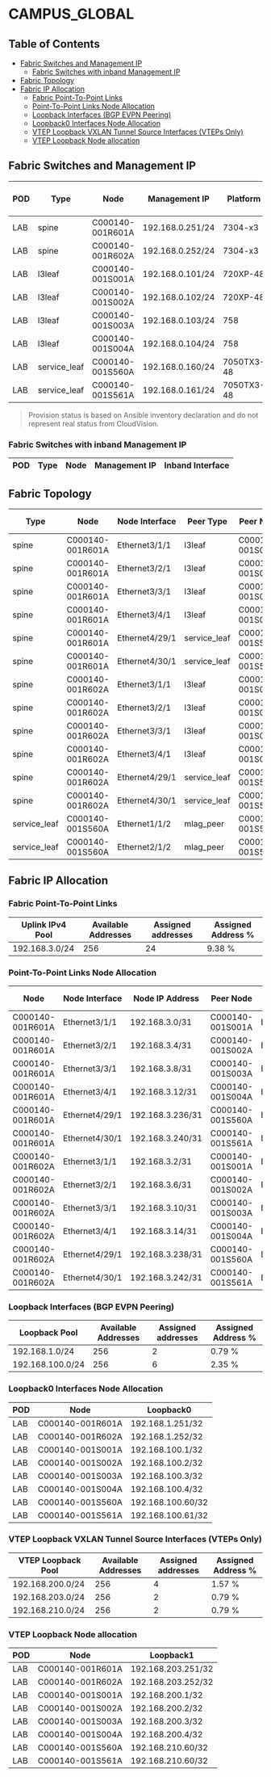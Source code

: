 # CAMPUS_GLOBAL

## Table of Contents

- [Fabric Switches and Management IP](#fabric-switches-and-management-ip)
  - [Fabric Switches with inband Management IP](#fabric-switches-with-inband-management-ip)
- [Fabric Topology](#fabric-topology)
- [Fabric IP Allocation](#fabric-ip-allocation)
  - [Fabric Point-To-Point Links](#fabric-point-to-point-links)
  - [Point-To-Point Links Node Allocation](#point-to-point-links-node-allocation)
  - [Loopback Interfaces (BGP EVPN Peering)](#loopback-interfaces-bgp-evpn-peering)
  - [Loopback0 Interfaces Node Allocation](#loopback0-interfaces-node-allocation)
  - [VTEP Loopback VXLAN Tunnel Source Interfaces (VTEPs Only)](#vtep-loopback-vxlan-tunnel-source-interfaces-vteps-only)
  - [VTEP Loopback Node allocation](#vtep-loopback-node-allocation)

## Fabric Switches and Management IP

| POD | Type | Node | Management IP | Platform | Provisioned in CloudVision | Serial Number |
| --- | ---- | ---- | ------------- | -------- | -------------------------- | ------------- |
| LAB | spine | C000140-001R601A | 192.168.0.251/24 | 7304-x3 | Provisioned | - |
| LAB | spine | C000140-001R602A | 192.168.0.252/24 | 7304-x3 | Provisioned | - |
| LAB | l3leaf | C000140-001S001A | 192.168.0.101/24 | 720XP-48 | Provisioned | - |
| LAB | l3leaf | C000140-001S002A | 192.168.0.102/24 | 720XP-48 | Provisioned | - |
| LAB | l3leaf | C000140-001S003A | 192.168.0.103/24 | 758 | Provisioned | - |
| LAB | l3leaf | C000140-001S004A | 192.168.0.104/24 | 758 | Provisioned | - |
| LAB | service_leaf | C000140-001S560A | 192.168.0.160/24 | 7050TX3-48 | Provisioned | - |
| LAB | service_leaf | C000140-001S561A | 192.168.0.161/24 | 7050TX3-48 | Provisioned | - |

> Provision status is based on Ansible inventory declaration and do not represent real status from CloudVision.

### Fabric Switches with inband Management IP

| POD | Type | Node | Management IP | Inband Interface |
| --- | ---- | ---- | ------------- | ---------------- |

## Fabric Topology

| Type | Node | Node Interface | Peer Type | Peer Node | Peer Interface |
| ---- | ---- | -------------- | --------- | ----------| -------------- |
| spine | C000140-001R601A | Ethernet3/1/1 | l3leaf | C000140-001S001A | Ethernet53/1 |
| spine | C000140-001R601A | Ethernet3/2/1 | l3leaf | C000140-001S002A | Ethernet53/1 |
| spine | C000140-001R601A | Ethernet3/3/1 | l3leaf | C000140-001S003A | Ethernet1/1/1 |
| spine | C000140-001R601A | Ethernet3/4/1 | l3leaf | C000140-001S004A | Ethernet1/1/1 |
| spine | C000140-001R601A | Ethernet4/29/1 | service_leaf | C000140-001S560A | Ethernet1/1/1 |
| spine | C000140-001R601A | Ethernet4/30/1 | service_leaf | C000140-001S561A | Ethernet1/1/1 |
| spine | C000140-001R602A | Ethernet3/1/1 | l3leaf | C000140-001S001A | Ethernet54/1 |
| spine | C000140-001R602A | Ethernet3/2/1 | l3leaf | C000140-001S002A | Ethernet54/1 |
| spine | C000140-001R602A | Ethernet3/3/1 | l3leaf | C000140-001S003A | Ethernet2/1/1 |
| spine | C000140-001R602A | Ethernet3/4/1 | l3leaf | C000140-001S004A | Ethernet2/1/1 |
| spine | C000140-001R602A | Ethernet4/29/1 | service_leaf | C000140-001S560A | Ethernet2/1/1 |
| spine | C000140-001R602A | Ethernet4/30/1 | service_leaf | C000140-001S561A | Ethernet2/1/1 |
| service_leaf | C000140-001S560A | Ethernet1/1/2 | mlag_peer | C000140-001S561A | Ethernet1/1/2 |
| service_leaf | C000140-001S560A | Ethernet2/1/2 | mlag_peer | C000140-001S561A | Ethernet2/1/2 |

## Fabric IP Allocation

### Fabric Point-To-Point Links

| Uplink IPv4 Pool | Available Addresses | Assigned addresses | Assigned Address % |
| ---------------- | ------------------- | ------------------ | ------------------ |
| 192.168.3.0/24 | 256 | 24 | 9.38 % |

### Point-To-Point Links Node Allocation

| Node | Node Interface | Node IP Address | Peer Node | Peer Interface | Peer IP Address |
| ---- | -------------- | --------------- | --------- | -------------- | --------------- |
| C000140-001R601A | Ethernet3/1/1 | 192.168.3.0/31 | C000140-001S001A | Ethernet53/1 | 192.168.3.1/31 |
| C000140-001R601A | Ethernet3/2/1 | 192.168.3.4/31 | C000140-001S002A | Ethernet53/1 | 192.168.3.5/31 |
| C000140-001R601A | Ethernet3/3/1 | 192.168.3.8/31 | C000140-001S003A | Ethernet1/1/1 | 192.168.3.9/31 |
| C000140-001R601A | Ethernet3/4/1 | 192.168.3.12/31 | C000140-001S004A | Ethernet1/1/1 | 192.168.3.13/31 |
| C000140-001R601A | Ethernet4/29/1 | 192.168.3.236/31 | C000140-001S560A | Ethernet1/1/1 | 192.168.3.237/31 |
| C000140-001R601A | Ethernet4/30/1 | 192.168.3.240/31 | C000140-001S561A | Ethernet1/1/1 | 192.168.3.241/31 |
| C000140-001R602A | Ethernet3/1/1 | 192.168.3.2/31 | C000140-001S001A | Ethernet54/1 | 192.168.3.3/31 |
| C000140-001R602A | Ethernet3/2/1 | 192.168.3.6/31 | C000140-001S002A | Ethernet54/1 | 192.168.3.7/31 |
| C000140-001R602A | Ethernet3/3/1 | 192.168.3.10/31 | C000140-001S003A | Ethernet2/1/1 | 192.168.3.11/31 |
| C000140-001R602A | Ethernet3/4/1 | 192.168.3.14/31 | C000140-001S004A | Ethernet2/1/1 | 192.168.3.15/31 |
| C000140-001R602A | Ethernet4/29/1 | 192.168.3.238/31 | C000140-001S560A | Ethernet2/1/1 | 192.168.3.239/31 |
| C000140-001R602A | Ethernet4/30/1 | 192.168.3.242/31 | C000140-001S561A | Ethernet2/1/1 | 192.168.3.243/31 |

### Loopback Interfaces (BGP EVPN Peering)

| Loopback Pool | Available Addresses | Assigned addresses | Assigned Address % |
| ------------- | ------------------- | ------------------ | ------------------ |
| 192.168.1.0/24 | 256 | 2 | 0.79 % |
| 192.168.100.0/24 | 256 | 6 | 2.35 % |

### Loopback0 Interfaces Node Allocation

| POD | Node | Loopback0 |
| --- | ---- | --------- |
| LAB | C000140-001R601A | 192.168.1.251/32 |
| LAB | C000140-001R602A | 192.168.1.252/32 |
| LAB | C000140-001S001A | 192.168.100.1/32 |
| LAB | C000140-001S002A | 192.168.100.2/32 |
| LAB | C000140-001S003A | 192.168.100.3/32 |
| LAB | C000140-001S004A | 192.168.100.4/32 |
| LAB | C000140-001S560A | 192.168.100.60/32 |
| LAB | C000140-001S561A | 192.168.100.61/32 |

### VTEP Loopback VXLAN Tunnel Source Interfaces (VTEPs Only)

| VTEP Loopback Pool | Available Addresses | Assigned addresses | Assigned Address % |
| --------------------- | ------------------- | ------------------ | ------------------ |
| 192.168.200.0/24 | 256 | 4 | 1.57 % |
| 192.168.203.0/24 | 256 | 2 | 0.79 % |
| 192.168.210.0/24 | 256 | 2 | 0.79 % |

### VTEP Loopback Node allocation

| POD | Node | Loopback1 |
| --- | ---- | --------- |
| LAB | C000140-001R601A | 192.168.203.251/32 |
| LAB | C000140-001R602A | 192.168.203.252/32 |
| LAB | C000140-001S001A | 192.168.200.1/32 |
| LAB | C000140-001S002A | 192.168.200.2/32 |
| LAB | C000140-001S003A | 192.168.200.3/32 |
| LAB | C000140-001S004A | 192.168.200.4/32 |
| LAB | C000140-001S560A | 192.168.210.60/32 |
| LAB | C000140-001S561A | 192.168.210.60/32 |
